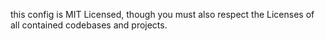 this config is MIT Licensed, though you must also respect the Licenses of all contained codebases and projects.
